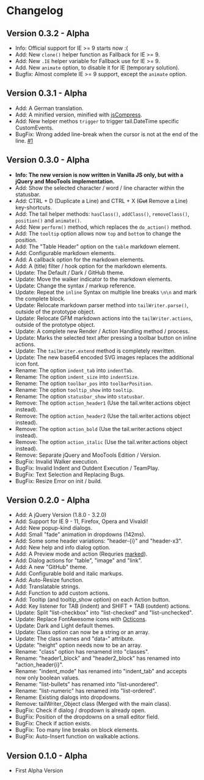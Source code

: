 Changelog
=========

Version 0.3.2 - Alpha
---------------------
-   Info: Official support for IE >= 9 starts now :(
-   Add: New `clone()` helper function as Fallback for IE >= 9.
-   Add: New `.IE` helper variable for Fallback use for IE >= 9.
-   Add. New `animate` option, to disable it for IE (temporary solution).
-   Bugfix: Almost complete IE >= 9 support, except the `animate` option.

Version 0.3.1 - Alpha
---------------------
-   Add: A German translation.
-   Add: A minified version, minified with [jsCompress](https://jscompress.com/).
-   Add: New helper methos `trigger` to trigger tail.DateTime specific CustomEvents.
-   BugFix: Wrong added line-break when the cursor is not at the end of the line. [#1](https://github.com/pytesNET/tail.writer/issues/1)

Version 0.3.0 - Alpha
---------------------
-   **Info: The new version is now written in Vanilla JS only, but with a jQuery and MooTools implementation.**
-   Add: Show the selected character / word / line character within the statusbar.
-   Add: CTRL + D (Duplicate a Line) and CTRL + X (~~Cut~~ Remove a Line) key-shortcuts.
-   Add: The tail helper methods: `hasClass()`, `addClass()`, `removeClass()`, `position()` and `animate()`.
-   Add: New `perform()` method, which replaces the `do_action()` method.
-   Add: The `tooltip` option allows now `top` and `bottom` to change the position.
-   Add: The "Table Header" option on the `table` markdown element.
-   Add: Configurable markdown elements.
-   Add: A callback option for the markdown elements.
-   Add: A (title) filter / hook option for the markdown elements.
-   Update: The Default / Dark / GitHub theme.
-   Update: Move the walker indicator to the markdown elements.
-   Update: Change the syntax / markup reference.
-   Update: Repeat the `inline` Syntax on multiple line breaks `\n\n` and mark the complete block.
-   Update: Relocate markdown parser method into `tailWriter.parse()`, outside of the prototype object.
-   Update: Relocate GFM markdown actions into the `tailWriter.actions`, outside of the prototype object.
-   Update: A complete new Render / Action Handling method / process.
-   Update: Marks the selected text after pressing a toolbar button on inline actions.
-   Update: The `tailWriter.extend` method is completely rewritten.
-   Update: The new base64 encoded SVG images replaces the additional icon font.
-   Rename: The option `indent_tab` into `indentTab`.
-   Rename: The option `indent_size` into `indentSize`.
-   Rename: The option `toolbar_pos` into `toolbarPosition`.
-   Rename: The option `tooltip_show` into `tooltip`.
-   Rename: The option `statusbar_show` into `statusbar`.
-   Remove: The option `action_header1` (Use the tail.writer.actions object instead).
-   Remove: The option `action_header2` (Use the tail.writer.actions object instead).
-   Remove: The option `action_bold` (Use the tail.writer.actions object instead).
-   Remove: The option `action_italic` (Use the tail.writer.actions object instead).
-   Remove: Separate jQuery and MooTools Edition / Version.
-   BugFix: Invalid Walker execution.
-   BugFix: Invalid Indent and Outdent Execution / TeamPlay.
-   BugFix: Text Selection and Replacing Bugs.
-   BugFix: Resize Error on init / build.

Version 0.2.0 - Alpha
---------------------
-   Add: A jQuery Version (1.8.0 - 3.2.0)
-   Add: Support for IE 9 - 11, Firefox, Opera and Vivaldi!
-   Add: New popup-kind dialogs.
-   Add: Small "fade" animation in dropdowns (142ms).
-   Add: Some some header variations: "header-{i}" and "header-x3".
-   Add: New help and info dialog option.
-   Add: A Preview mode and action (Requries [marked](https://github.com/chjj/marked)).
-   Add: Dialog actions for "table", "image" and "link".
-   Add: A new "GitHub" theme.
-   Add: Configurable bold and italic markups.
-   Add: Auto-Resize function.
-   Add: Translatable strings.
-   Add: Function to add custom actions.
-   Add: Tooltip (and tooltip_show option) on each Action button.
-   Add: Key listener for TAB (indent) and SHIFT + TAB (outdent) actions.
-   Update: Split "list-checkbox" into "list-checked" and "list-unchecked".
-   Update: Replace FontAwesome icons with [Octicons](https://octicons.github.com/).
-   Update: Dark and Light default themes.
-   Update: Class option can now be a string or an array.
-   Update: The class names and "data-" attribute.
-   Update: "height" option needs now to be an array.
-   Rename: "class" option has renamend into "classes".
-   Rename: "header1_block" and "header2_block" has renamed into "action_header{i}".
-   Rename: "indent_mode" has renamed into "indent_tab" and accepts now only boolean values.
-   Rename: "list-bullets" has renamed into "list-unordered".
-   Rename: "list-numeric" has renamed into "list-ordered".
-   Rename: Existing dialogs into dropdowns.
-   Remove: tailWriter_Object class (Merged with the main class).
-   BugFix: Check if dialog / dropdown is already open.
-   BugFix: Position of the dropdowns on a small editor field.
-   BugFix: Check if action exists.
-   BugFix: Too many line breaks on block elements.
-   BugFix: Auto-Insert function on walkable actions.

Version 0.1.0 - Alpha
---------------------
-	First Alpha Version
